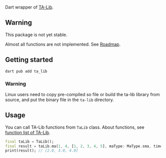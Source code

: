 <!-- 
This README describes the package. If you publish this package to pub.dev,
this README's contents appear on the landing page for your package.

For information about how to write a good package README, see the guide for
[writing package pages](https://dart.dev/tools/pub/writing-package-pages). 

For general information about developing packages, see the Dart guide for
[creating packages](https://dart.dev/guides/libraries/create-packages)
and the Flutter guide for
[developing packages and plugins](https://flutter.dev/to/develop-packages). 
-->

Dart wrapper of [TA-Lib](https://ta-lib.org/).

## Warning

This package is not yet stable.

Almost all functions are not implemented. See [Roadmap](Roadmap.md).

## Getting started

```
dart pub add ta_lib
```

### Warning

Linux users need to copy pre-compiled so file or build the ta-lib library from source, and put
the binary file in the `ta-lib` directory.

## Usage

You can call TA-Lib functions from `TaLib` class.
About functions, see [function list of TA-Lib](https://ta-lib.org/functions/).

```dart
final taLib = TaLib();
final result = taLib.ma(1, 4, [1, 2, 3, 4, 5], maType: MaType.sma, timePeriod: 3);
print(result); // [2.0, 3.0, 4.0]
```

